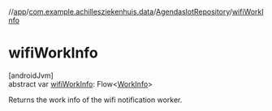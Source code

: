 //[app](../../../index.md)/[com.example.achillesziekenhuis.data](../index.md)/[AgendaslotRepository](index.md)/[wifiWorkInfo](wifi-work-info.md)

# wifiWorkInfo

[androidJvm]\
abstract var [wifiWorkInfo](wifi-work-info.md): Flow&lt;[WorkInfo](https://developer.android.com/reference/kotlin/androidx/work/WorkInfo.html)&gt;

Returns the work info of the wifi notification worker.
